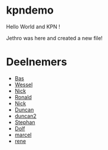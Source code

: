 # kpndemo

Hello World and KPN !

Jethro was here and created a new file!

# Deelnemers

* [Bas](Bas.md)
* [Wessel](wessel.md)
* [Nick](Nick.md)
* [Ronald](ronald.md)
* [Nick](Nick.md)
* [Duncan](Duncan.md)
* [duncan2](duncan2.md)
* [Stephan](Stephan.md)
* [Dolf](dolf.md)
* [marcel](marcel.md)
* [rene](ReneWilms.md)
